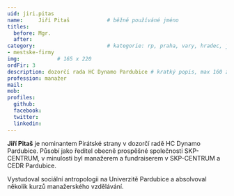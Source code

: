 ```yaml
---
uid: jiri.pitas
name:     Jiří Pitaš      		# běžně používáné jméno
titles:
  before: Mgr.
  after:
category:                 		# kategorie: rp, praha, vary, hradec, jmk, senat
- mestske-firmy
img:            # 165 x 220
ordFir: 3
description: dozorčí rada HC Dynamo Pardubice # kratký popis, max 160 znaků
profession: manažer
mail:
mob:
profiles:
  github:
  facebook: 
  twitter: 
  linkedin: 
---
```


**Jiří Pitaš** je nominantem Pirátské strany v dozorčí radě HC Dynamo Pardubice. Působí jako ředitel obecně prospěšné společnosti SKP-CENTRUM, v minulosti byl manažerem a fundraiserem v SKP-CENTRUM a CEDR Pardubice.

Vystudoval sociální antropologii na Univerzitě Pardubice a absolvoval několik kurzů manažerského vzdělávání.
